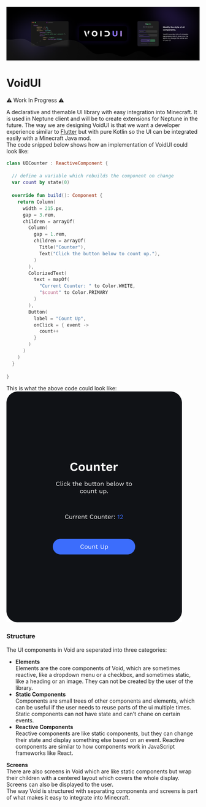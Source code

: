 ![banner](readme/banner.png)

# VoidUI
⚠️ Work In Progress ⚠️

A declarative and themable UI library with easy integration into Minecraft.
It is used in Neptune client and will be to create extensions for Neptune in the future.
The way we are designing VoidUI is that we want a developer experience similar to [Flutter](https://flutter.dev/) but
with pure Kotlin so the UI can be integrated easily with a Minecraft Java mod.\
The code snipped below shows how an implementation of VoidUI could look like:

```kotlin
class UICounter : ReactiveComponent {

  // define a variable which rebuilds the component on change
  var count by state(0)

  override fun build(): Component {
    return Column(
      width = 215.px,
      gap = 3.rem,
      children = arrayOf(
        Column(
          gap = 1.rem,
          children = arrayOf(
            Title("Counter"),
            Text("Click the button below to count up."),
          )
        ),
        ColorizedText(
          text = mapOf(
            "Current Counter: " to Color.WHITE,
            "$count" to Color.PRIMARY
          )
        ),
        Button(
          label = "Count Up",
          onClick = { event ->
            count++
          }
        )
      )
    )
  }

}
```

This is what the above code could look like:\
![ui](readme/ui-example.png)

### Structure
The UI components in Void are seperated into three categories:

- **Elements**\
  Elements are the core components of Void, which are sometimes reactive,
  like a dropdown menu or a checkbox, and sometimes static, like a heading
  or an image. They can not be created by the user of the library.
- **Static Components**\
  Components are small trees of other components and elements, which can be useful
  if the user needs to reuse parts of the ui multiple times. Static components
  can not have state and can't chane on certain events.
- **Reactive Components**\
  Reactive components are like static components, but they can change their state
  and display something else based on an event. Reactive components are similar
  to how components work in JavaScript frameworks like React.

**Screens**\
There are also screens in Void which are like static components but wrap their
children with a centered layout which covers the whole display. Screens can also
be displayed to the user.\
The way Void is structured with separating components and screens is part of what
makes it easy to integrate into Minecraft.
